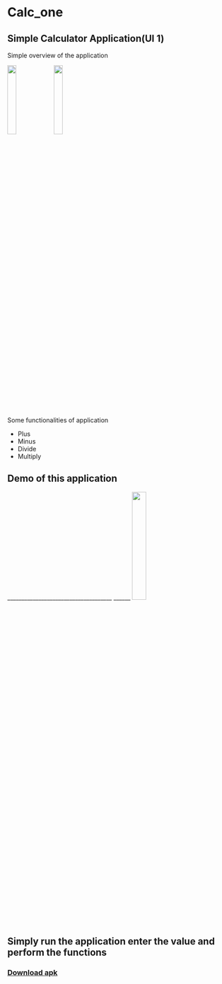 # Calc_one

## Simple Calculator Application(UI 1)

Simple overview of the application


<img src="https://user-images.githubusercontent.com/52217208/215796792-0fefc2ee-6229-45ac-be96-0e37d78fe59e.png" width=20% height=20%>    <img src="https://user-images.githubusercontent.com/52217208/215796798-00a76c7a-900f-4b2c-beb3-0249f6d0ef09.png" width=20% height=20%>


Some functionalities of application
- Plus
- Minus
- Divide
- Multiply




## Demo of this application

_____________________________________ ______ <img src="https://user-images.githubusercontent.com/52217208/215796720-7ecfb307-374a-4016-94aa-1f29ab9957d1.gif" width="25%" height="25%">

## Simply run the application enter the value and perform the functions 
### [Download apk](https://github.com/gs1719/Calc_one/releases/download/v1.0.0/calc_ui_1.apk)
